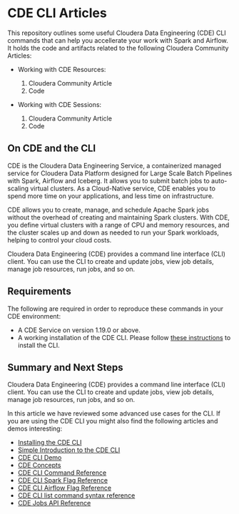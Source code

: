 # CDE CLI Articles

This repository outlines some useful Cloudera Data Engineering (CDE) CLI commands that can help you accellerate your work with Spark and Airflow. It holds the code and artifacts related to the following Cloudera Community Articles:

* Working with CDE Resources:
  1. Cloudera Community Article
  2. Code

* Working with CDE Sessions:
  1. Cloudera Community Article
  2. Code

## On CDE and the CLI

CDE is the Cloudera Data Engineering Service, a containerized managed service for Cloudera Data Platform designed for Large Scale Batch Pipelines with Spark, Airflow and Iceberg. It allows you to submit batch jobs to auto-scaling virtual clusters. As a Cloud-Native service, CDE enables you to spend more time on your applications, and less time on infrastructure.

CDE allows you to create, manage, and schedule Apache Spark jobs without the overhead of creating and maintaining Spark clusters. With CDE, you define virtual clusters with a range of CPU and memory resources, and the cluster scales up and down as needed to run your Spark workloads, helping to control your cloud costs.

Cloudera Data Engineering (CDE) provides a command line interface (CLI) client. You can use the CLI to create and update jobs, view job details, manage job resources, run jobs, and so on.

## Requirements

The following are required in order to reproduce these commands in your CDE environment:

* A CDE Service on version 1.19.0 or above.
* A working installation of the CDE CLI. Please follow [these instructions](https://docs.cloudera.com/data-engineering/cloud/cli-access/topics/cde-cli.html) to install the CLI.

## Summary and Next Steps

Cloudera Data Engineering (CDE) provides a command line interface (CLI) client. You can use the CLI to create and update jobs, view job details, manage job resources, run jobs, and so on.

In this article we have reviewed some advanced use cases for the CLI. If you are using the CDE CLI you might also find the following articles and demos interesting:

* [Installing the CDE CLI](https://docs.cloudera.com/data-engineering/cloud/cli-access/topics/cde-cli.html)
* [Simple Introduction to the CDE CLI](https://github.com/pdefusco/CDE_CLI_Simple)
* [CDE CLI Demo](https://github.com/pdefusco/CDE_CLI_demo)
* [CDE Concepts](https://docs.cloudera.com/data-engineering/cloud/cli-access/topics/cde-cli-concepts.html)
* [CDE CLI Command Reference](https://docs.cloudera.com/data-engineering/cloud/cli-access/topics/cde-cli-reference.html)
* [CDE CLI Spark Flag Reference](https://docs.cloudera.com/data-engineering/cloud/cli-access/topics/cde-cli-spark-flag-reference.html)
* [CDE CLI Airflow Flag Reference](https://docs.cloudera.com/data-engineering/cloud/cli-access/topics/cde-cli-airflow-flag-reference.html)
* [CDE CLI list command syntax reference](https://docs.cloudera.com/data-engineering/cloud/cli-access/topics/cde-cli-list-flag-reference.html)
* [CDE Jobs API Reference](https://docs.cloudera.com/data-engineering/cloud/jobs-rest-api-reference/index.html)
